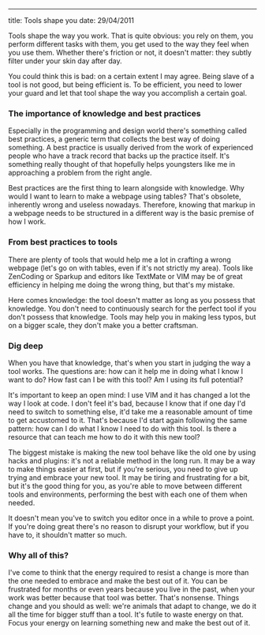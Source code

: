 --- 
title: Tools shape you
date: 29/04/2011

Tools shape the way you work. That is quite obvious: you rely on them, you perform different tasks with them, you get used to the way they feel when you use them. Whether there's friction or not, it doesn't matter: they subtly filter under your skin day after day.

You could think this is bad: on a certain extent I may agree. Being slave of a tool is not good, but being efficient is. To be efficient, you need to lower your guard and let that tool shape the way you accomplish a certain goal.

<more>

### The importance of knowledge and best practices

Especially in the programming and design world there's something called best practices, a generic term that collects the best way of doing something. A best practice is usually derived from the work of experienced people who have a track record that backs up the practice itself. It's something really thought of that hopefully helps youngsters like me in approaching a problem from the right angle.

Best practices are the first thing to learn alongside with knowledge. Why would I want to learn to make a webpage using tables? That's obsolete, inherently wrong and useless nowadays. Therefore, knowing that markup in a webpage needs to be structured in a different way is the basic premise of how I work.

### From best practices to tools

There are plenty of tools that would help me a lot in crafting a wrong webpage (let's go on with tables, even if it's not strictly my area). Tools like ZenCoding or Sparkup and editors like TextMate or VIM may be of great efficiency in helping me doing the wrong thing, but that's my mistake.

Here comes knowledge: the tool doesn't matter as long as you possess that knowledge. You don't need to continuously search for the perfect tool if you don't possess that knowledge. Tools may help you in making less typos, but on a bigger scale, they don't make you a better craftsman.

### Dig deep

When you have that knowledge, that's when you start in judging the way a tool works. The questions are: how can it help me in doing what I know I want to do? How fast can I be with this tool? Am I using its full potential?

It's important to keep an open mind: I use VIM and it has changed a lot the way I look at code. I don't feel it's bad, because I know that if one day I'd need to switch to something else, it'd take me a reasonable amount of time to get accustomed to it. That's because I'd start again following the same pattern: how can I do what I know I need to do with this tool. Is there a resource that can teach me how to do it with this new tool?

The biggest mistake is making the new tool behave like the old one by using hacks and plugins: it's not a reliable method in the long run. It may be a way to make things easier at first, but if you're serious, you need to give up trying and embrace your new tool. It may be tiring and frustrating for a bit, but it's the good thing for you, as you're able to move between different tools and environments, performing the best with each one of them when needed.

It doesn't mean you've to switch you editor once in a while to prove a point. If you're doing great there's no reason to disrupt your workflow, but if you have to, it shouldn't matter so much.

### Why all of this?

I've come to think that the energy required to resist a change is more than the one needed to embrace and make the best out of it. You can be frustrated for months or even years because you live in the past, when your work was better because that tool was better. That's nonsense. Things change and you should as well: we're animals that adapt to change, we do it all the time for bigger stuff than a tool. It's futile to waste energy on that. Focus your energy on learning something new and make the best out of it.

